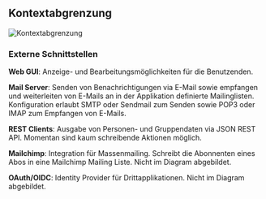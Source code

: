 ## Kontextabgrenzung

![Kontextabgrenzung](diagrams/kontextabgrenzung.svg)


### Externe Schnittstellen

**Web GUI**: Anzeige- und Bearbeitungsmöglichkeiten für die Benutzenden.

**Mail Server**: Senden von Benachrichtigungen via E-Mail sowie empfangen und weiterleiten von
E-Mails an in der Applikation definierte Mailinglisten. Konfiguration erlaubt SMTP oder Sendmail
zum Senden sowie POP3 oder IMAP zum Empfangen von E-Mails.

**REST Clients**: Ausgabe von Personen- und Gruppendaten via JSON REST API. Momentan sind kaum
schreibende Aktionen möglich.

**Mailchimp**: Integration für Massenmailing. Schreibt die Abonnenten eines Abos in eine Mailchimp Mailing Liste. Nicht im Diagram abgebildet.

**OAuth/OIDC**: Identity Provider für Drittapplikationen. Nicht im Diagram abgebildet.

